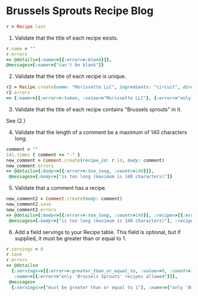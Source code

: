 # Brussels Sprouts Recipe Blog

```ruby
r = Recipe.last
```

1. Validate that the title of each recipe exists.

```ruby
r.name = ""
r.errors
=> @details={:name=>[{:error=>:blank}]},
@messages={:name=>["can't be blank"]}
```

2. Validate that the title of each recipe is unique.

```ruby
r2 = Recipe.create(name: "Morissette LLC", ingredients: "circuit", directions: "program")
r2.errors
=> {:name=>[{:error=>:taken, :value=>"Morissette LLC"}, {:error=>"only 'Brussels Sprouts' recipes allowed"}]},  @messages={:name=>["has already been taken", "only 'Brussels Sprouts' recipes allowed"]}
```

3. Validate that the title of each recipe contains "Brussels sprouts" in it.

See (2.)

4. Validate that the length of a comment be a maximum of 140 characters long.

```ruby
comment = ""
141.times { comment << "-" }
new_comment = Comment.create(recipe_id: r.id, body: comment)
new_comment.errors
=> @details={:body=>[{:error=>:too_long, :count=>140}]},
 @messages={:body=>["is too long (maximum is 140 characters)"]}
```

5. Validate that a comment has a recipe.

```ruby
new_comment2 = Comment.create(body: comment)
new_comment2.save
new_comment2.errors
=> @details={:body=>[{:error=>:too_long, :count=>140}], :recipe=>[{:error=>:blank}]},
 @messages={:body=>["is too long (maximum is 140 characters)"], :recipe=>["can't be blank"]}
```

6. Add a field servings to your Recipe table. This field is optional, but if supplied, it must be greater than or equal to 1.

```ruby
r.servings = 0
r.save
r.errors
=> @details=
  {:servings=>[{:error=>:greater_than_or_equal_to, :value=>0, :count=>1}],
   :name=>[{:error=>"only 'Brussels Sprouts' recipes allowed"}]},
 @messages=
  {:servings=>["must be greater than or equal to 1"], :name=>["only 'Brussels Sprouts' recipes allowed"]}
```
